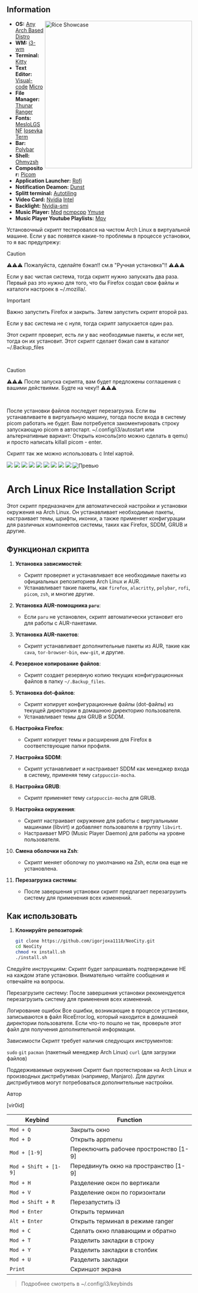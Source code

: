 ## Information

<img src="https://github.com/igorjoxa1118/NeoCity/blob/main/screenshots/Screen.png?raw=true" alt="Rice Showcase" align="right" width="400px">

- **OS:** [Any Arch Based Distro](https://en.wikipedia.org/wiki/Arch_Linux)
- **WM:** [i3-wm](https://github.com/Airblader/i3)
- **Terminal:** [Kitty](https://sw.kovidgoyal.net/kitty/)
- **Text Editor:** [Visual-code](https://code.visualstudio.com/) [Micro](https://micro-editor.github.io/)
- **File Manager:** [Thunar](https://github.com/neilbrown/thunar) [Ranger](https://github.com/ranger/ranger)
- **Fonts:** [MesloLGS NF](https://github.com/romkatv/powerlevel10k#meslo-nerd-font-patched-for-powerlevel10k) [Iosevka Term](https://github.com/be5invis/Iosevka)
- **Bar:** [Polybar](https://github.com/polybar/polybar)
- **Shell:** [Ohmyzsh](https://ohmyz.sh/)
- **Compositor:** [Picom](https://github.com/yshui/picom)
- **Application Launcher:** [Rofi](https://github.com/davatorium/rofi)
- **Notification Deamon:** [Dunst](https://github.com/dunst-project/dunst)
- **Splitt terminal:** [Autotiling](https://github.com/nwg-piotr/autotiling)
- **Video Card:** [Nvidia](https://developer.nvidia.com/nvidia-system-management-interface) [Intel](https://www.intel.com/content/www/us/en/support/articles/000005520/graphics.html)
- **Backlight:** [Nvidia-smi](https://developer.nvidia.com/nvidia-system-management-interface)
- **Music Player:** [Mpd](https://www.musicpd.org/) [ncmpcpp](https://wiki.archlinux.org/title/Ncmpcpp) [Ymuse](https://github.com/yktoo/ymuse)
- **Music Player Youtube Playlists:** [Mpv](https://mpv.io/)



Установочный скрипт тестировался на чистом Arch Linux в виртуальной машине. 
Если у вас появятся какие-то проблемы в процессе установки, то я вас предупрежу:
> [!CAUTION]
> ⚠️⚠️⚠️ Пожалуйста, сделайте бэкап!!
> см.в "Ручная установка"!! ⚠️⚠️⚠️  

Если у вас чистая система, тогда скрипт нужно запускать два раза. 
Первый раз это нужно для того, что бы Firefox создал свои файлы и каталоги настроек в ~/.mozilla/. 

> [!IMPORTANT]
> Важно запустить Firefox и закрыть.
> Затем запустить скрипт второй раз.

Если у вас система не с нуля, тогда скрипт запускается один раз.

Этот скрипт проверит, есть ли у вас необходимые пакеты, и если нет, тогда он их установит. 
Этот скрипт сделает бэкап сам в каталог ~/.Backup_files

<br>

> [!CAUTION]
> ⚠️⚠️⚠️ После запуска скрипта, вам будет предложены соглашения с вашими действиями.
> Будте на чеку!! ⚠️⚠️⚠️

<br>

После установки файлов последует перезагрузка. Если вы устанавливаете в виртуальную машину, тогода после входа в систему picom работать не будет.
Вам потребуется закоментировать строку запускающую picom в автостарт. ~/.config/i3/autostart или альтернативные вариант: Открыть консоль(это можно сделать в qemu) и просто написать killall picom - enter. 

Скрипт так же можно использовать с Intel картой.

![](./screenshots/Screen.png)
![](./screenshots/Terminal.png)
![](./screenshots/AppMenu.png)
![](./screenshots/FastMenu.png)
![](./screenshots/PowerMenu.png)
![](./screenshots/Thunar.png)
![](./screenshots/Blender.png)
![](./screenshots/Telegram.png)
![](./screenshots/Firefox.png)
![Превью](https://github.com/igorjoxa1118/NeoCity/blob/main/screenshots/screencast.gif?raw=true)

# Arch Linux Rice Installation Script

Этот скрипт предназначен для автоматической настройки и установки окружения на Arch Linux. Он устанавливает необходимые пакеты, настраивает темы, шрифты, иконки, а также применяет конфигурации для различных компонентов системы, таких как Firefox, SDDM, GRUB и другие.

## Функционал скрипта

1. **Установка зависимостей**:
   - Скрипт проверяет и устанавливает все необходимые пакеты из официальных репозиториев Arch Linux и AUR.
   - Устанавливает такие пакеты, как `firefox`, `alacritty`, `polybar`, `rofi`, `picom`, `zsh`, и многие другие.

2. **Установка AUR-помощника `paru`**:
   - Если `paru` не установлен, скрипт автоматически установит его для работы с AUR-пакетами.

3. **Установка AUR-пакетов**:
   - Скрипт устанавливает дополнительные пакеты из AUR, такие как `cava`, `tor-browser-bin`, `eww-git`, и другие.

4. **Резервное копирование файлов**:
   - Скрипт создает резервную копию текущих конфигурационных файлов в папку `~/.Backup_files`.

5. **Установка dot-файлов**:
   - Скрипт копирует конфигурационные файлы (dot-файлы) из текущей директории в домашнюю директорию пользователя.
   - Устанавливает темы для GRUB и SDDM.

6. **Настройка Firefox**:
   - Скрипт копирует темы и расширения для Firefox в соответствующие папки профиля.

7. **Настройка SDDM**:
   - Скрипт устанавливает и настраивает SDDM как менеджер входа в систему, применяя тему `catppuccin-mocha`.

8. **Настройка GRUB**:
   - Скрипт применяет тему `catppuccin-mocha` для GRUB.

9. **Настройка окружения**:
   - Скрипт настраивает окружение для работы с виртуальными машинами (libvirt) и добавляет пользователя в группу `libvirt`.
   - Настраивает MPD (Music Player Daemon) для работы на уровне пользователя.

10. **Смена оболочки на Zsh**:
    - Скрипт меняет оболочку по умолчанию на Zsh, если она еще не установлена.

11. **Перезагрузка системы**:
    - После завершения установки скрипт предлагает перезагрузить систему для применения всех изменений.

## Как использовать

1. **Клонируйте репозиторий**:
   ```bash
   git clone https://github.com/igorjoxa1118/NeoCity.git
   cd NeoCity
   chmod +x install.sh
   ./install.sh

Следуйте инструкциям:
Скрипт будет запрашивать подтверждение НЕ на каждом этапе установки. Внимательно читайте сообщения и отвечайте на вопросы.

Перезагрузите систему:
После завершения установки рекомендуется перезагрузить систему для применения всех изменений.

Логирование ошибок
Все ошибки, возникающие в процессе установки, записываются в файл RiceError.log, который находится в домашней директории пользователя. Если что-то пошло не так, проверьте этот файл для получения дополнительной информации.

Зависимости
Скрипт требует наличия следующих инструментов:

`sudo`
`git`
`pacman` (пакетный менеджер Arch Linux)
`curl` (для загрузки файлов)

Поддерживаемые окружения
Скрипт был протестирован на Arch Linux и производных дистрибутивах (например, Manjaro). Для других дистрибутивов могут потребоваться дополнительные настройки.

Автор

[vir0id]

|        Keybind         |                 Function                 |
| ---------------------- | ---------------------------------------- |
| `Mod + Q`              | Закрыть окно                             |
| `Mod + D`              | Открыть appmenu                          |
| `Mod + [1-9]`          | Переключить рабочее простронство [1-9]   |
| `Mod + Shift + [1-9]`  | Передвинуть окно на пространство [1-9]   |
| `Mod + H`              | Разделение окон по вертикали             |
| `Mod + V`              | Разделение окон по горизонтали           |
| `Mod + Shift + R`      | Перезапустить i3                         |
| `Mod + Enter`          | Открыть терминал                         |
| `Alt + Enter`          | Открыть терминал в режиме ranger         |
| `Mod + C`              | Сделать окно плавающим и обратно         |
| `Mod + T`              | Разделить закладки в строку              |
| `Mod + Y`              | Разделить закладки в столбик             |
| `Mod + U`              | Разделить закладки                       |
| `Print`                | Скриншот экрана                          |

> Подробнее смотреть в ~/.config/i3/keybinds